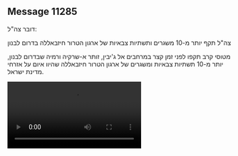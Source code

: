 ## Message 11285

דובר צה"ל: 

צה"ל תקף יותר מ-10 משגרים ותשתיות צבאיות של ארגון הטרור חיזבאללה בדרום לבנון

מטוסי קרב תקפו לפני זמן קצר במרחבים אל ג'יבין, זותר א-שרקיה ורמיה שבדרום לבנון, יותר מ-10 תשתיות צבאיות ומשגרים של ארגון הטרור חיזבאללה שהיוו איום על אזרחי מדינת ישראל.

![Video](https://data.iron-swords.co.il/2024/September/04/11285/11285_media.mp4)
